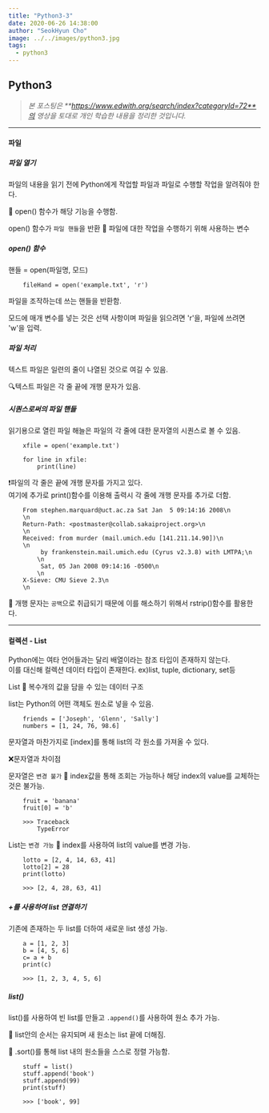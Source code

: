 ```yaml
---
title: "Python3-3"
date: 2020-06-26 14:38:00
author: "SeokHyun Cho"
image: ../../images/python3.jpg
tags:
  - python3
---
```


## Python3

> _본 포스팅은 **https://www.edwith.org/search/index?categoryId=72**의 영상을 토대로 개인 학습한 내용을 정리한 것입니다._

---

#### 파일

##### 파일 열기

파일의 내용을 읽기 전에 Python에게 작업할 파일과 파일로 수행할 작업을 알려줘야 한다.

💨 open() 함수가 해당 기능을 수행함.

open() 함수가 `파일 핸들`을 반환 💨 파일에 대한 작업을 수행하기 위해 사용하는 변수

##### open() 함수

핸들 = open(파일명, 모드)

```
    fileHand = open('example.txt', 'r')
```

파일을 조작하는데 쓰는 핸들을 반환함.

모드에 매개 변수를 넣는 것은 선택 사항이며 파일을 읽으려면 'r'을, 파일에 쓰려면 'w'을 입력.

##### 파일 처리

텍스트 파일은 일련의 줄이 나열된 것으로 여길 수 있음.

🔍텍스트 파일은 각 줄 끝에 개행 문자가 있음.

##### 시퀀스로써의 파일 핸들

읽기용으로 열린 파일 해늘은 파일의 각 줄에 대한 문자열의 시퀀스로 볼 수 있음.

```
    xfile = open('example.txt')

    for line in xfile:
        print(line)
```

❗파일의 각 줄은 끝에 개행 문자를 가지고 있다.<br>
여기에 추가로 print()함수를 이용해 출력시 각 줄에 개행 문자를 추가로 더함.

```
    From stephen.marquard@uct.ac.za Sat Jan  5 09:14:16 2008\n
    \n
    Return-Path: <postmaster@collab.sakaiproject.org>\n
    \n
    Received: from murder (mail.umich.edu [141.211.14.90])\n
    \n
    	 by frankenstein.mail.umich.edu (Cyrus v2.3.8) with LMTPA;\n
        \n
    	 Sat, 05 Jan 2008 09:14:16 -0500\n
        \n
    X-Sieve: CMU Sieve 2.3\n
    \n
```

💨 개행 문자는 `공백`으로 취급되기 때문에 이를 해소하기 위해서 rstrip()함수를 활용한다.

---

#### 컬렉션 - List

Python에는 여타 언어들과는 달리 배열이라는 참조 타입이 존재하지 않는다.<br>
이를 대신해 컬렉션 데이터 타입이 존재한다. ex)list, tuple, dictionary, set등

List 💨 복수개의 값을 담을 수 있는 데이터 구조

list는 Python의 어떤 객체도 원소로 넣을 수 있음.

```
    friends = ['Joseph', 'Glenn', 'Sally']
    numbers = [1, 24, 76, 98.6]
```

문자열과 마찬가지로 [index]를 통해 list의 각 원소를 가져올 수 있다.

❌문자열과 차이점

문자열은 `변경 불가` 💨 index값을 통해 조회는 가능하나 해당 index의 value를 교체하는 것은 불가능.

```
    fruit = 'banana'
    fruit[0] = 'b'

    >>> Traceback
        TypeError
```

List는 `변경 가능` 💨 index를 사용하여 list의 value를 변경 가능.

```
    lotto = [2, 4, 14, 63, 41]
    lotto[2] = 28
    print(lotto)

    >>> [2, 4, 28, 63, 41]
```

##### +를 사용하여 list 연결하기

기존에 존재하는 두 list를 더하여 새로운 list 생성 가능.

```
    a = [1, 2, 3]
    b = [4, 5, 6]
    c= a + b
    print(c)

    >>> [1, 2, 3, 4, 5, 6]
```

##### list()

list()를 사용하여 빈 list를 만들고 `.append()`를 사용하여 원소 추가 가능.

💨 list안의 순서는 유지되며 새 원소는 list 끝에 더해짐.

💨 .sort()를 통해 list 내의 원소들을 스스로 정렬 가능함.

```
    stuff = list()
    stuff.append('book')
    stuff.append(99)
    print(stuff)

    >>> ['book', 99]
```
